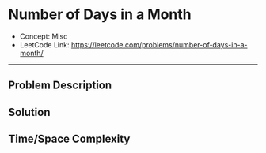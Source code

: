 # Number of Days in a Month

- Concept: Misc
- LeetCode Link: https://leetcode.com/problems/number-of-days-in-a-month/

---

## Problem Description

## Solution

## Time/Space Complexity


